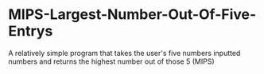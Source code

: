 # MIPS-Largest-Number-Out-Of-Five-Entrys
A relatively simple program that takes the user's five numbers inputted numbers and returns the highest number out of those 5 (MIPS)
